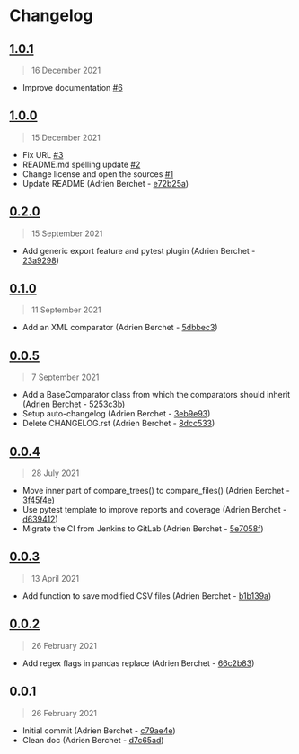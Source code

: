 # Changelog

## [1.0.1](https://github.com/BlueBrain/dir-content-diff/compare/1.0.0..1.0.1)

> 16 December 2021

- Improve documentation [#6](https://github.com/BlueBrain/dir-content-diff/pull/6)

## [1.0.0](https://github.com/BlueBrain/dir-content-diff/compare/0.2.0..1.0.0)

> 15 December 2021

- Fix URL [#3](https://github.com/BlueBrain/dir-content-diff/pull/3)
- README.md spelling update [#2](https://github.com/BlueBrain/dir-content-diff/pull/2)
- Change license and open the sources [#1](https://github.com/BlueBrain/dir-content-diff/pull/1)
- Update README (Adrien Berchet - [e72b25a](https://github.com/BlueBrain/dir-content-diff/commit/e72b25ae91ce68e860b65f43c0d19dbaa36d4f20))

## [0.2.0](https://github.com/BlueBrain/dir-content-diff/compare/0.1.0..0.2.0)

> 15 September 2021

- Add generic export feature and pytest plugin (Adrien Berchet - [23a9298](https://github.com/BlueBrain/dir-content-diff/commit/23a929835d826c2f8fc6ff4c645fea8fffe7c3cc))

## [0.1.0](https://github.com/BlueBrain/dir-content-diff/compare/0.0.5..0.1.0)

> 11 September 2021

- Add an XML comparator (Adrien Berchet - [5dbbec3](https://github.com/BlueBrain/dir-content-diff/commit/5dbbec3aa73245b24652885fcfd0bbde4adf02c2))

## [0.0.5](https://github.com/BlueBrain/dir-content-diff/compare/0.0.4..0.0.5)

> 7 September 2021

- Add a BaseComparator class from which the comparators should inherit (Adrien Berchet - [5253c3b](https://github.com/BlueBrain/dir-content-diff/commit/5253c3b88f9d3f75adf224558cd2a9046fe7db55))
- Setup auto-changelog (Adrien Berchet - [3eb9e93](https://github.com/BlueBrain/dir-content-diff/commit/3eb9e93054af952f8810986a5d3568f324537c71))
- Delete CHANGELOG.rst (Adrien Berchet - [8dcc533](https://github.com/BlueBrain/dir-content-diff/commit/8dcc5336bc66df0d51315789ca5a6395576172a4))

## [0.0.4](https://github.com/BlueBrain/dir-content-diff/compare/0.0.3..0.0.4)

> 28 July 2021

- Move inner part of compare_trees() to compare_files() (Adrien Berchet - [3f45f4e](https://github.com/BlueBrain/dir-content-diff/commit/3f45f4e964fc09a9ce16bb7bd22b5df00aa7f7fd))
- Use pytest template to improve reports and coverage (Adrien Berchet - [d639412](https://github.com/BlueBrain/dir-content-diff/commit/d639412a719ad3708bbe890429c7c5dd9b420a83))
- Migrate the CI from Jenkins to GitLab (Adrien Berchet - [5e7058f](https://github.com/BlueBrain/dir-content-diff/commit/5e7058ffcd8781fab97aa8917abc72cabd886cfc))

## [0.0.3](https://github.com/BlueBrain/dir-content-diff/compare/0.0.2..0.0.3)

> 13 April 2021

- Add function to save modified CSV files (Adrien Berchet - [b1b139a](https://github.com/BlueBrain/dir-content-diff/commit/b1b139a79f1aaaf4ff8fe65c3ded8a227958b257))

## [0.0.2](https://github.com/BlueBrain/dir-content-diff/compare/0.0.1..0.0.2)

> 26 February 2021

- Add regex flags in pandas replace (Adrien Berchet - [66c2b83](https://github.com/BlueBrain/dir-content-diff/commit/66c2b83393b7b31b9a047952a0169cbfbd220932))

## 0.0.1

> 26 February 2021

- Initial commit (Adrien Berchet - [c79ae4e](https://github.com/BlueBrain/dir-content-diff/commit/c79ae4ed6a6262da5a7f09d5b691168f73bc0bae))
- Clean doc (Adrien Berchet - [d7c65ad](https://github.com/BlueBrain/dir-content-diff/commit/d7c65ad4b266939864704082cda822eba17cf2ec))
